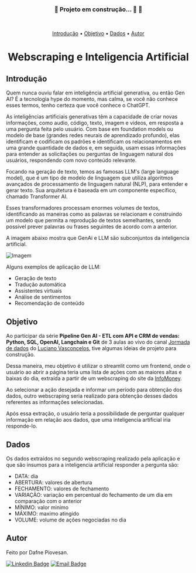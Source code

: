 <h3 align="center"> 
	🚧  Projeto em construção... 🚀 🚧
</h3><br>

<p align="center">
 <a href="#introdução">Introdução</a> •
  <a href="#objetivo">Objetivo</a> • 
  <a href="#dados">Dados</a> • 
 <a href="#autor">Autor</a>
</p>

<h1 align="center">Webscraping e Inteligencia Artificial</h1>

## Introdução

Quem nunca ouviu falar em inteligência artificial generativa, ou então Gen AI? É a tecnologia hype do momento, mas calma, se você não conhece esses termos, tenho certeza que você conhece o ChatGPT.

As inteligências artificiais generativas têm a capacidade de criar novas informações, como audio, código, texto, imagem e videos, em resposta a uma pergunta feita pelo usuário. Com base em foundation models ou modelo de base (grandes redes neurais de aprendizado profundo), elas identificam e codificam os padrões e identificam os relacionamentos em uma grande quantidade de dados e, em seguida, usam essas informações para entender as solicitações ou perguntas de linguagem natural dos usuários, respondendo com novo conteúdo relevante.

Focando na geração de texto, temos as famosas LLM's (large language model), que é um tipo de modelo de linguagem que utiliza algoritmos avançados de processamento de linguagem natural (NLP), para entender e gerar texto. Sua arquitetura é baseada em um componente específico, chamado Transformer AI.

Esses transformadores processam enormes volumes de textos, identificando as maneiras como as palavras se relacionam e construindo um modelo que permita a reprodução de textos semelhantes, sendo possivel prever palavras ou frases seguintes de acordo com a anterior.

A imagem abaixo mostra que GenAi e LLM são subconjuntos da inteligencia artificial.

![Imagem](https://www.researchgate.net/publication/378394229/figure/fig1/AS:11431281225168931@1708621228583/LLMs-within-the-AI-taxonomy-LLMs-exist-as-a-subset-of-deep-learning-models-which-are-a.tif)

Alguns exemplos de aplicação de LLM:
- Geração de texto
- Tradução automática
- Assistentes virtuais
- Análise de sentimentos
- Recomendação de conteúdo

## Objetivo

Ao participar da série **Pipeline Gen AI - ETL com API e CRM de vendas: Python, SQL, OpenAI, Langchain e Git** de 3 aulas ao vivo do canal [Jormada de dados](https://www.youtube.com/@JornadaDeDados) do [Luciano Vasconcelos](https://www.linkedin.com/in/lucianovasconcelosf/), tive algumas ideias de projeto para construção.

Dessa maneira, meu objetivo é utilizar o streamlit como um frontend, onde o usuário ao abrir a página teria uma lista de ações com as maiores altas e baixas do dia, extraída a partir de um webscraping do site da [InfoMoney](https://www.infomoney.com.br/ferramentas/altas-e-baixas/). 

Ao selecionar a ação desejada e informar um período para obtenção dos dados, outro webscraping seria realizado para obtenção desses dados referentes as informações selecionadas.

Após essa extração, o usuário teria a possibilidade de perguntar qualquer informação em relação aos dados, que uma inteligencia artificial iria responde-lo.

## Dados

Os dados extraídos no segundo webscraping realizado pela aplicação e que são insumos para a inteligencia artificial responder a pergunta são:

- DATA: dia 
- ABERTURA: valores de abertura
- FECHAMENTO: valores de fechamento
- VARIAÇÃO: variação em percentual do fechamento de um dia em comparação com o anterior 
- MÍNIMO: valor minimo 
- MÁXIMO: maximo atingido
- VOLUME: volume de ações negociadas no dia

## Autor

Feito por Dafne Piovesan.

[![Linkedin Badge](https://img.shields.io/badge/-Dafne-blue?style=flat-square&logo=Linkedin&logoColor=white&link=https://www.linkedin.com/in/dafnefp/)](https://www.linkedin.com/in/dafnefp/) 
[![Email Badge](https://img.shields.io/badge/-dafnefp@uol.com.br-c14438?style=flat-square&logo=Gmail&logoColor=white&link=mailto:dafnefp@uol.com.br)](mailto:dafnefp@uol.com.br)
